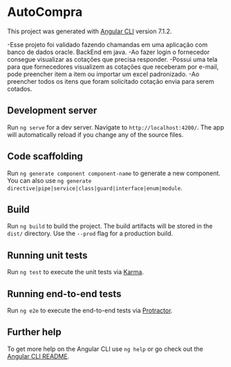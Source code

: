 # AutoCompra

This project was generated with [Angular CLI](https://github.com/angular/angular-cli) version 7.1.2.

-Esse projeto foi validado fazendo chamandas em uma aplicação com banco de dados oracle. BackEnd em java.
-Ao fazer login o fornecedor consegue visualizar as cotações que precisa responder.
-Possui uma tela para que fornecedores visualizem as cotações que receberam por e-mail, pode preencher item a item ou importar um excel padronizado.
-Ao preencher todos os itens que foram solicitado cotação envia para serem cotados.



## Development server

Run `ng serve` for a dev server. Navigate to `http://localhost:4200/`. The app will automatically reload if you change any of the source files.

## Code scaffolding

Run `ng generate component component-name` to generate a new component. You can also use `ng generate directive|pipe|service|class|guard|interface|enum|module`.

## Build

Run `ng build` to build the project. The build artifacts will be stored in the `dist/` directory. Use the `--prod` flag for a production build.

## Running unit tests

Run `ng test` to execute the unit tests via [Karma](https://karma-runner.github.io).

## Running end-to-end tests

Run `ng e2e` to execute the end-to-end tests via [Protractor](http://www.protractortest.org/).

## Further help

To get more help on the Angular CLI use `ng help` or go check out the [Angular CLI README](https://github.com/angular/angular-cli/blob/master/README.md).
